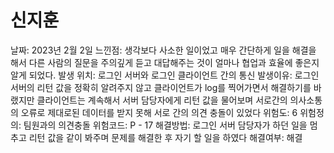 # 신지훈

날짜: 2023년 2월 2일
느낀점: 생각보다 사소한 일이었고 매우 간단하게 일을 해결을 해서 다른 사람의 질문을 주의깊게 듣고 대답해주는 것이 얼마나 협업과 효율에 좋은지 알게 되었다.
발생 위치: 로그인 서버와 로그인 클라이언트 간의 통신
발생이유: 로그인 서버의 리턴 값을 정확히 알려주지 않고 클라이언트가 log를 찍어가면서 해결하기를 바랬지만 클라이언트는 계속해서 서버 담당자에게 리턴 값을 물어보며 서로간의 의사소통의 오류로 제대로된 데이터를 받지 못해 서로 간의 의견 충돌이 있었다 
위험도: 6
위험정의: 팀원과의 의견충돌
위험코드: P - 17
해결방법: 로그인 서버 담당자가 하던 일을 멈추고 리턴 값을 같이 봐주며 문제를 해결한 후 자기 할 일을 하였다 
해결여부: 해결